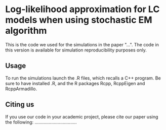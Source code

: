 # Log-likelihood approximation for LC models when using stochastic EM algorithm

This is the code we used for the simulations in the paper "...". 
The code in this version is available for simulation reproducibility purposes only.

## Usage
To run the simulations launch the .R files, which recalls a C++ program. Be sure to have installed .R, and the R packages Rcpp, RcppEigen and
RcppArmadillo. 

## Citing us

If you use our code in your academic project, please cite our paper using the following:
.................................

